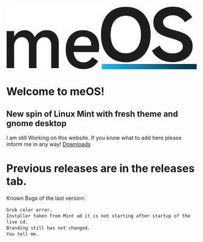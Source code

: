 ![meOS logo](image.png)
# Welcome to meOS!
## New spin of Linux Mint with fresh theme and gnome desktop

I am still Working on this website. If you know what to add here please inform me in any way!
[Downloads](https://jakubkruziko.github.io/meOS/download/download.md)

# Previous releases are in the releases tab. 
Known Bugs of the last version:

    Grub color error.
    Installer taken from Mint ad it is not starting after startup of the live cd.
    Branding still has not changed.
    You tell me.
